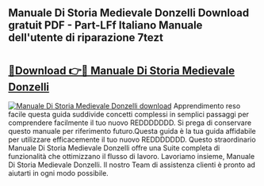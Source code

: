 ## Manuale Di Storia Medievale Donzelli Download gratuit PDF - Part-LFf Italiano Manuale dell'utente di riparazione 7tezt

# <h2><a href="http://dfbtxp.blite.top/?on=Manuale+Di+Storia+Medievale+Donzelli">🔗Download 👉🔴 Manuale Di Storia Medievale Donzelli</a></h2>

[![Manuale Di Storia Medievale Donzelli download](https://i.imgur.com/lujVjoI.png)](http://dfbtxp.blite.top/?on=Manuale+Di+Storia+Medievale+Donzelli)
Apprendimento reso facile questa guida suddivide concetti complessi in semplici passaggi per comprendere facilmente il tuo nuovo REDDDDDDD. Si prega di conservare questo manuale per riferimento futuro.Questa guida è la tua guida affidabile per utilizzare efficacemente il tuo nuovo REDDDDDDD. Questo straordinario Manuale Di Storia Medievale Donzelli offre una Suite completa di funzionalità che ottimizzano il flusso di lavoro. Lavoriamo insieme, Manuale Di Storia Medievale Donzelli. Il nostro Team di assistenza clienti è pronto ad aiutarti in ogni modo possibile.
